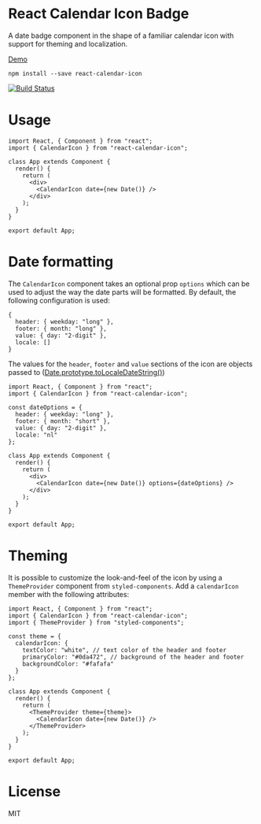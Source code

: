 # React Calendar Icon Badge

A date badge component in the shape of a familiar calendar icon with support for theming and localization.


[Demo](https://react-calendar-icon-demo.now.sh)

```
npm install --save react-calendar-icon
```

[![Build Status](https://travis-ci.org/kkostov/react-calendar-icon.svg?branch=master)](https://travis-ci.org/kkostov/react-calendar-icon.svg?branch=master)

# Usage

```JSX
import React, { Component } from "react";
import { CalendarIcon } from "react-calendar-icon";

class App extends Component {
  render() {
    return (
      <div>
        <CalendarIcon date={new Date()} />
      </div>
    );
  }
}

export default App;
```

# Date formatting

The `CalendarIcon` component takes an optional prop `options` which can be used to adjust the way the date parts will be formatted. By default, the following configuration is used:

```
{
  header: { weekday: "long" },
  footer: { month: "long" },
  value: { day: "2-digit" },
  locale: []
}
```

The values for the `header`, `footer` and `value` sections of the icon are objects passed to ([Date.prototype.toLocaleDateString()](https://developer.mozilla.org/en-US/docs/Web/JavaScript/Reference/Global_Objects/Date/toLocaleDateString))


```JSX
import React, { Component } from "react";
import { CalendarIcon } from "react-calendar-icon";

const dateOptions = {
  header: { weekday: "long" },
  footer: { month: "short" },
  value: { day: "2-digit" },
  locale: "nl"
};

class App extends Component {
  render() {
    return (
      <div>
        <CalendarIcon date={new Date()} options={dateOptions} />
      </div>
    );
  }
}

export default App;
```

# Theming

It is possible to customize the look-and-feel of the icon by using a `ThemeProvider` component from `styled-components`. Add a `calendarIcon` member with the following attributes:

```JSX
import React, { Component } from "react";
import { CalendarIcon } from "react-calendar-icon";
import { ThemeProvider } from "styled-components";

const theme = {
  calendarIcon: {
    textColor: "white", // text color of the header and footer
    primaryColor: "#0da472", // background of the header and footer
    backgroundColor: "#fafafa"
  }
};

class App extends Component {
  render() {
    return (
      <ThemeProvider theme={theme}>
        <CalendarIcon date={new Date()} />
      </ThemeProvider>
    );
  }
}

export default App;
```

# License

MIT
